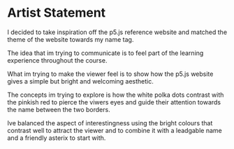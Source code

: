 # Artist Statement

I decided to take inspiration off the p5.js reference website and matched the theme of the website towards my name tag. 

The idea that im trying to communicate is to feel part of the learning experience throughout the course. 

What im trying to make the viewer feel is to show how the p5.js website gives a simple but bright and welcoming aesthetic. 

The concepts im trying to explore is how the white polka dots contrast with the pinkish red to pierce the viwers eyes and guide their attention towards the name between the two borders. 

Ive balanced the aspect of interestingness using the bright colours that contrast well to attract the viewer and to combine it with a leadgable name and a friendly asterix to start with.
